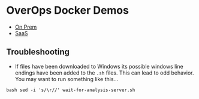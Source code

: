 # OverOps Docker Demos

* [On Prem](onprem)
* [SaaS](saas)

## Troubleshooting
* If files have been downloaded to Windows its possible windows line endings have been added to the `.sh` files.  This can lead to odd behavior.  You may want to run something like this...

`` bash
sed -i 's/\r//' wait-for-analysis-server.sh
``